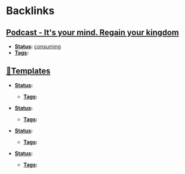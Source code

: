 
# Backlinks
## [Podcast - It's your mind. Regain your kingdom](<Podcast - It's your mind. Regain your kingdom.md>)
- **[Status](<Status.md>):** [consuming](<consuming.md>)
- **[Tags](<Tags.md>):**

## [💎Templates](<💎Templates.md>)
- **[Status](<Status.md>):**
    - **[Tags](<Tags.md>):**

- **[Status](<Status.md>):**
    - **[Tags](<Tags.md>):**

- **[Status](<Status.md>):**
    - **[Tags](<Tags.md>):**

- **[Status](<Status.md>):**
    - **[Tags](<Tags.md>):**

